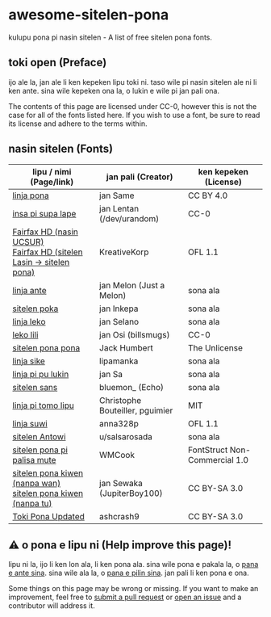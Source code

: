
# awesome-sitelen-pona
kulupu pona pi nasin sitelen - A list of free sitelen pona fonts.

## toki open (Preface)
ijo ale la, jan ale li ken kepeken lipu toki ni. taso wile pi nasin sitelen ale ni li ken ante. sina wile kepeken ona la, o lukin e wile pi jan pali ona.

The contents of this page are licensed under CC-0, however this is not the case for all of the fonts listed here. If you wish to use a font, be sure to read its license and adhere to the terms within.

## nasin sitelen (Fonts)
| lipu / nimi (Page/link) | jan pali (Creator) | ken kepeken (License)
|--|--|--|
|[linja pona](http://musilili.net/linja-pona/) | jan Same | CC BY 4.0
|[insa pi supa lape](https://devurandom.xyz/tokipona/supalape.html) | jan Lentan (/dev/urandom) |CC-0
|[Fairfax HD (nasin UCSUR)](https://www.kreativekorp.com/software/fonts/fairfaxhd/) <br> [Fairfax HD (sitelen Lasin -> sitelen pona)](https://www.kreativekorp.com/software/fonts/fairfaxponahd/) | KreativeKorp | OFL 1.1
|[linja ante](https://nilakayas.neocities.org/karya/linja-ante.html) | jan Melon (Just a Melon) | sona ala
|[sitelen poka](https://github.com/pguimier/pali-sitelen/tree/master/plugins/sitelenlukatutu) | jan Inkepa | sona ala
|[linja leko](https://github.com/pguimier/pali-sitelen/blob/master/plugins/linjaleko/linja_leko.ttf) | jan Selano | sona ala
|[leko lili](https://toki.pona.billsmugs.com/lipu-tenpo/2022-05-15-sitelen_pona/) | jan Osi (billsmugs) | CC-0
|[sitelen pona pona](https://jackhumbert.github.io/sitelen-pona-pona/) | Jack Humbert | The Unlicense
|[linja sike](https://wyub.github.io/tokipona/linjasike) | lipamanka | sona ala
|[linja pi pu lukin](https://jansa-tp.github.io/linja-pi-pu-lukin/) | jan Sa | sona ala
|[sitelen sans](https://www.reddit.com/r/tokipona/comments/kjv25w/because_it_seemed_like_my_font_is_going_to_take_a/) | bluemon_ (Echo) | sona ala
|[linja pi tomo lipu](https://github.com/pguimier/linjapitomolipu) | Christophe Bouteiller, pguimier | MIT
|[linja suwi](https://linjasuwi.ap5.dev/) | anna328p | OFL 1.1
|[sitelen Antowi](https://www.reddit.com/r/tokipona/comments/ususnn/sitelen_antowi_material_design_style_sitelen_pona/) | u/salsarosada | sona ala
|[sitelen pona pi palisa mute](https://fontstruct.com/fontstructions/show/1905254/sitelen-pona-pi-palisa-mute) | WMCook | FontStruct Non-Commercial 1.0
|[sitelen pona kiwen (nanpa wan)](https://fontstruct.com/fontstructions/show/1795634/sitelen-pona-kiwen)<br>[sitelen pona kiwen (nanpa tu)](https://fontstruct.com/fontstructions/show/1936881/sitelen-pona-kiwen-nanpa-tu) | jan Sewaka (JupiterBoy100) | CC BY-SA 3.0
|[Toki Pona Updated](https://fontstruct.com/fontstructions/show/716817/toki_pona_updated) | ashcrash9 | CC BY-SA 3.0

## ⚠️ o pona e lipu ni (Help improve this page)!
lipu ni la, ijo li ken lon ala, li ken pona ala. sina wile pona e pakala la, o [pana e ante sina](https://github.com/Apollogeist/awesome-sitelen-pona/pulls). sina wile ala la, o [pana e pilin sina](https://github.com/Apollogeist/awesome-sitelen-pona/issues). jan pali li ken pona e ona.

Some things on this page may be wrong or missing. If you want to make an improvement, feel free to [submit a pull request](https://github.com/Apollogeist/awesome-sitelen-pona/issues) or [open an issue](https://github.com/Apollogeist/awesome-sitelen-pona/issues) and a contributor will address it.
